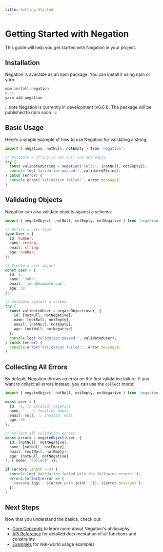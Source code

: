 ```yaml
---
title: Getting Started
---
```


# Getting Started with Negation

This guide will help you get started with Negation in your project.

## Installation

Negation is available as an npm package. You can install it using npm or yarn:

```bash
npm install negation
# or
yarn add negation
```

:::note
Negation is currently in development (v0.0.1). The package will be published to npm soon.
:::

## Basic Usage

Here's a simple example of how to use Negation for validating a string:

```typescript
import { negation, notNull, notEmpty } from 'negation';

// Validate a string is not null and not empty
try {
  const validatedString = negation('hello', [notNull, notEmpty]);
  console.log('Validation passed:', validatedString);
} catch (error) {
  console.error('Validation failed:', error.message);
}
```

## Validating Objects

Negation can also validate objects against a schema:

```typescript
import { negateObject, notNull, notEmpty, notNegative } from 'negation';

// Define a user type
type User = {
  id: number;
  name: string;
  email: string;
  age: number;
};

// Create a user object
const user = {
  id: 1,
  name: 'John',
  email: 'john@example.com',
  age: 30
};

// Validate against a schema
try {
  const validatedUser = negateObject(user, {
    id: [notNull, notNegative],
    name: [notNull, notEmpty],
    email: [notNull, notEmpty],
    age: [notNull, notNegative]
  });
  console.log('Validation passed:', validatedUser);
} catch (error) {
  console.error('Validation failed:', error.message);
}
```

## Collecting All Errors

By default, Negation throws an error on the first validation failure. If you want to collect all errors instead, you can use the `collect` mode:

```typescript
import { negateObject, notNull, notEmpty, notNegative } from 'negation';

const user = {
  id: -1, // Invalid: negative
  name: '', // Invalid: empty
  email: null, // Invalid: null
  age: 30
};

// Collect all validation errors
const errors = negateObject(user, {
  id: [notNull, notNegative],
  name: [notNull, notEmpty],
  email: [notNull, notEmpty],
  age: [notNull, notNegative]
}, { mode: 'collect' });

if (errors.length > 0) {
  console.log('Validation failed with the following errors:');
  errors.forEach(error => {
    console.log(`- ${error.path.join('.')}: ${error.message}`);
  });
}
```

## Next Steps

Now that you understand the basics, check out:

- [Core Concepts](/guide/core-concepts) to learn more about Negation's philosophy
- [API Reference](/api/) for detailed documentation of all functions and constraints
- [Examples](/examples/) for real-world usage examples
